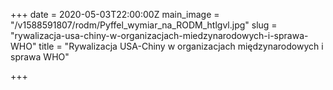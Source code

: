 +++
date = 2020-05-03T22:00:00Z
main_image = "/v1588591807/rodm/Pyffel_wymiar_na_RODM_htlgvl.jpg"
slug = "rywalizacja-usa-chiny-w-organizacjach-miedzynarodowych-i-sprawa-WHO"
title = "Rywalizacja USA-Chiny w organizacjach międzynarodowych i sprawa WHO"

+++
